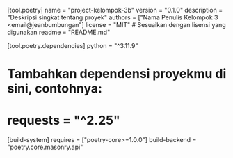 [tool.poetry]
name = "project-kelompok-3b"
version = "0.1.0"
description = "Deskripsi singkat tentang proyek"
authors = ["Nama Penulis Kelompok 3 <email@jeanbumbungan"]
license = "MIT"  # Sesuaikan dengan lisensi yang digunakan
readme = "README.md"

[tool.poetry.dependencies]
python = "^3.11.9"
# Tambahkan dependensi proyekmu di sini, contohnya:
# requests = "^2.25"

[build-system]
requires = ["poetry-core>=1.0.0"]
build-backend = "poetry.core.masonry.api"
